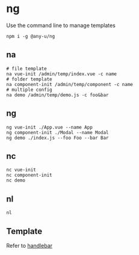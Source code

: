 # ng

Use the command line to manage templates

```shell
npm i -g @any-u/ng
```

## na

```
# file template
na vue-init /admin/temp/index.vue -c name
# folder template
na component-init /admin/temp/component -c name
# multiple config
na demo /admin/temp/demo.js -c foo&bar
```

## ng

```
ng vue-init ./App.vue --name App
ng component-init ./Modal --name Modal
ng demo ./index.js --foo Foo --bar Bar
```

## nc

```
nc vue-init
nc component-init
nc demo
```

## nl
```
nl
```

## Template

Refer to [handlebar](https://handlebarsjs.com/)
